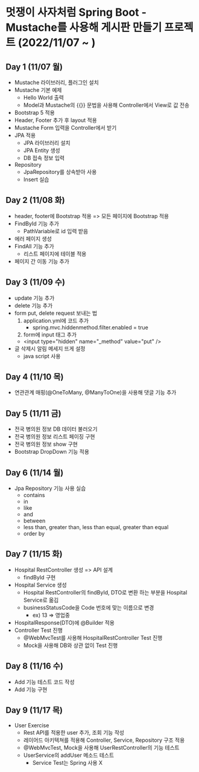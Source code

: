 # 멋쟁이 사자처럼 Spring Boot - Mustache를 사용해 게시판 만들기 프로젝트 (2022/11/07 ~ )

## Day 1 (11/07 월)
- Mustache 라이브러리, 플러그인 설치
- Mustache 기본 예제
  - Hello World 출력
  - Model과 Mustache의 {{}} 문법을 사용해 Controller에서 View로 값 전송
- Bootstrap 5 적용
- Header, Footer 추가 후 layout 적용
- Mustache Form 입력을 Controller에서 받기
- JPA 적용
  - JPA 라이브러리 설치
  - JPA Entity 생성
  - DB 접속 정보 입력
- Repository
  - JpaRepository를 상속받아 사용
  - Insert 실습

## Day 2 (11/08 화)
- header, footer에 Bootstrap 적용 => 모든 페이지에 Bootstrap 적용
- FindById 기능 추가
  - PathVariable로 id 입력 받음
- 에러 페이지 생성
- FindAll 기능 추가
  - 리스트 페이지에 테이블 적용
- 페이지 간 이동 기능 추가

## Day 3 (11/09 수)
- update 기능 추가
- delete 기능 추가
- form put, delete request 보내는 법
  1. application.yml에 코드 추가
     - spring.mvc.hiddenmethod.filter.enabled = true
  2. form에 input 태그 추가
    - \<input type="hidden" name="_method" value="put" />
- 글 삭제시 알림 메세지 뜨게 설정
  - java script 사용

## Day 4 (11/10 목)
- 연관관계 매핑(@OneToMany, @ManyToOne)을 사용해 댓글 기능 추가

## Day 5 (11/11 금)
- 전국 병의원 정보 DB 데이터 불러오기
- 전국 병의원 정보 리스트 페이징 구현
- 전국 병의원 정보 show 구현
- Bootstrap DropDown 기능 적용

## Day 6 (11/14 월)
- Jpa Repository 기능 사용 실습
  - contains
  - in
  - like
  - and
  - between
  - less than, greater than, less than equal, greater than equal
  - order by

## Day 7 (11/15 화)
- Hospital RestController 생성 => API 설계
  - findById 구현
- Hospital Service 생성
  - Hospital RestController의 findById, DTO로 변환 하는 부분을 Hospital Service로 옮김
  - businessStatusCode을 Code 번호에 맞는 이름으로 변경
    - ex) 13 => 영업중
- HospitalResponse(DTO)에 @Builder 적용
- Controller Test 진행
  - @WebMvcTest를 사용해 HospitalRestController Test 진행
  - Mock을 사용해 DB와 상관 없이 Test 진행

## Day 8 (11/16 수)
- Add 기능 테스트 코드 작성
- Add 기능 구현

## Day 9 (11/17 목)
- User Exercise
  - Rest API를 적용한 user 추가, 조회 기능 작성
  - 레이어드 아키텍쳐를 적용해 Controller, Service, Repository 구조 적용
  - @WebMvcTest, Mock을 사용해 UserRestController의 기능 테스트
  - UserService의 addUser 메소드 테스트
    - Service Test는 Spring 사용 X